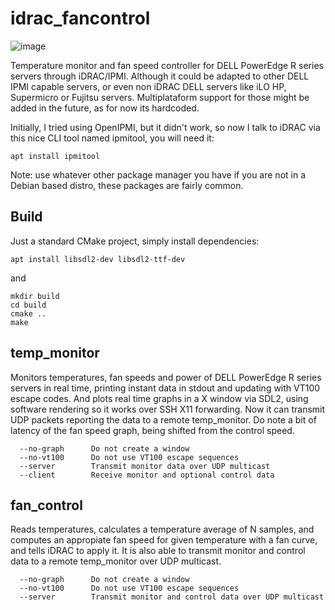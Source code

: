 # idrac_fancontrol
![image](https://user-images.githubusercontent.com/35542215/163832056-8633a6e9-9c24-433e-88a8-4ebd6ab5cc54.png)

Temperature monitor and fan speed controller for DELL PowerEdge R series servers through iDRAC/IPMI. Although it could be adapted to other DELL IPMI capable servers, or even non iDRAC DELL servers like iLO HP, Supermicro or Fujitsu servers. Multiplataform support for those might be added in the future, as for now its hardcoded.

Initially, I tried using OpenIPMI, but it didn't work, so now I talk to iDRAC via this nice CLI tool named ipmitool, you will need it:
```
apt install ipmitool
```
Note: use whatever other package manager you have if you are not in a Debian based distro, these packages are fairly common.

## Build
Just a standard CMake project, simply install dependencies:
```
apt install libsdl2-dev libsdl2-ttf-dev
```
and
```
mkdir build
cd build
cmake ..
make
```

## temp_monitor
Monitors temperatures, fan speeds and power of DELL PowerEdge R series servers in real time, printing instant data in stdout and updating with VT100 escape codes. And plots real time graphs in a X window via SDL2, using software rendering so it works over SSH X11 forwarding. Now it can transmit UDP packets reporting the data to a remote temp_monitor. Do note a bit of latency of the fan speed graph, being shifted from the control speed.
```
  --no-graph      Do not create a window
  --no-vt100      Do not use VT100 escape sequences
  --server        Transmit monitor data over UDP multicast
  --client        Receive monitor and optional control data
```

## fan_control
Reads temperatures, calculates a temperature average of N samples, and computes an appropiate fan speed for given temperature with a fan curve, and tells iDRAC to apply it. It is also able to transmit monitor and control data to a remote temp_monitor over UDP multicast.
```
  --no-graph      Do not create a window
  --no-vt100      Do not use VT100 escape sequences
  --server        Transmit monitor and control data over UDP multicast
```
